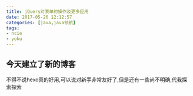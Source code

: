 ```yaml
---
title: jQuery对表单的操作及更多应用
date: 2017-05-26 12:12:57
categories: [java,java领航]
tags:
- ncie
- yoku
---
```








## 今天建立了新的博客

不得不说hexo真的好用,可以说对新手非常友好了,但是还有一些尚不明确,代我探索探索
